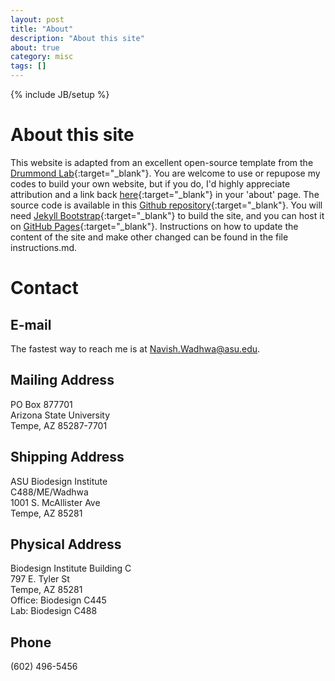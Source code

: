 ```yaml
---
layout: post
title: "About"
description: "About this site"
about: true
category: misc
tags: []
---
```

{% include JB/setup %}

<a name="about"></a>

# About this site

This website is adapted from an excellent open-source template from the [Drummond Lab](http://drummondlab.org/){:target="_blank"}. You are welcome to use or repupose my codes to build your own website, but if you do, I'd highly appreciate attribution and a link back [here](https://navishwadhwa.github.io/){:target="_blank"} in your 'about' page. The source code is available in this [Github repository](https://github.com/navishwadhwa/navishwadhwa.github.io){:target="_blank"}. You will need [Jekyll Bootstrap](http://jekyllbootstrap.com){:target="_blank"} to build the site, and you can host it on [GitHub Pages](https://pages.github.com/){:target="_blank"}. Instructions on how to update the content of the site and make other changed can be found in the file instructions.md.

<a name="contact"></a>

# Contact

## E-mail
The fastest way to reach me is at Navish.Wadhwa@asu.edu.

## Mailing Address
PO Box 877701 <br>
Arizona State University <br>
Tempe, AZ  85287-7701

## Shipping Address
ASU Biodesign Institute <br>
C488/ME/Wadhwa <br>
1001 S. McAllister Ave <br>
Tempe, AZ 85281

## Physical Address
Biodesign Institute Building C <br>
797 E. Tyler St <br>
Tempe, AZ 85281 <br>
Office: Biodesign C445 <br>
Lab: Biodesign C488 <br>

## Phone
(602) 496-5456